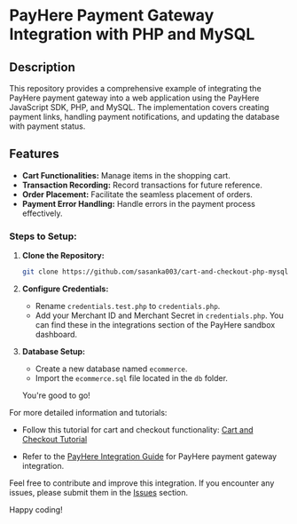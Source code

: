 # PayHere Payment Gateway Integration with PHP and MySQL

## Description

This repository provides a comprehensive example of integrating the PayHere payment gateway into a web application using the PayHere JavaScript SDK, PHP, and MySQL. The implementation covers creating payment links, handling payment notifications, and updating the database with payment status.

## Features

- **Cart Functionalities:** Manage items in the shopping cart.
- **Transaction Recording:** Record transactions for future reference.
- **Order Placement:** Facilitate the seamless placement of orders.
- **Payment Error Handling:** Handle errors in the payment process effectively.

### Steps to Setup:

1. **Clone the Repository:**
    ```bash
    git clone https://github.com/sasanka003/cart-and-checkout-php-mysql.git
    ```

2. **Configure Credentials:**
    - Rename `credentials.test.php` to `credentials.php`.
    - Add your Merchant ID and Merchant Secret in `credentials.php`. You can find these in the integrations section of the PayHere sandbox dashboard.

3. **Database Setup:**
    - Create a new database named `ecommerce`.
    - Import the `ecommerce.sql` file located in the `db` folder.

   You're good to go!

For more detailed information and tutorials:

- Follow this tutorial for cart and checkout functionality: [Cart and Checkout Tutorial](https://www.youtube.com/watch?v=_hbVTBt3ymw&list=PLCakfctNSHkFHI-KgsMXbQUNl6zg0fv8I)

- Refer to the [PayHere Integration Guide](https://support.payhere.lk/api-&-mobile-sdk/javascript-sdk) for PayHere payment gateway integration.

Feel free to contribute and improve this integration. If you encounter any issues, please submit them in the [Issues](https://github.com/sasanka003/cart-and-checkout-php-mysql/issues) section.

Happy coding!



